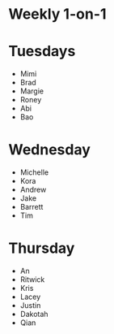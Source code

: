 # Weekly 1-on-1

# Tuesdays
- Mimi
- Brad
- Margie
- Roney
- Abi
- Bao

# Wednesday
- Michelle
- Kora
- Andrew
- Jake
- Barrett
- Tim

# Thursday
- An
- Ritwick
- Kris
- Lacey
- Justin
- Dakotah
- Qian



